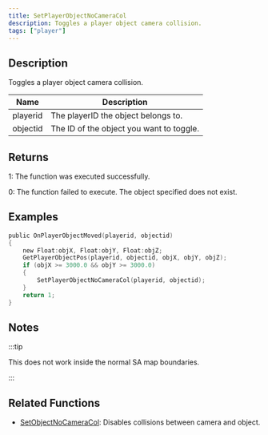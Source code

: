 ```yaml
---
title: SetPlayerObjectNoCameraCol
description: Toggles a player object camera collision.
tags: ["player"]
---
```


<VersionWarn version='SA-MP 0.3.7' />

## Description

Toggles a player object camera collision.

| Name     | Description                              |
| -------- | ---------------------------------------- |
| playerid | The playerID the object belongs to.      |
| objectid | The ID of the object you want to toggle. |

## Returns

1: The function was executed successfully.

0: The function failed to execute. The object specified does not exist.

## Examples

```c
public OnPlayerObjectMoved(playerid, objectid)
{
    new Float:objX, Float:objY, Float:objZ;
    GetPlayerObjectPos(playerid, objectid, objX, objY, objZ);
    if (objX >= 3000.0 && objY >= 3000.0)
    {
        SetPlayerObjectNoCameraCol(playerid, objectid);
    }
    return 1;
}
```

## Notes

:::tip

This does not work inside the normal SA map boundaries.

:::

## Related Functions

- [SetObjectNoCameraCol](SetObjectNoCameraCol.md): Disables collisions between camera and object.
